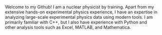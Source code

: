
Welcome to my Github! I am a nuclear physicist by training. Apart from my extensive hands-on experimental physics experience, I have an expertise in analyzing large-scale experimental physics data using modern tools. I am primarily familiar with C++, but I also have experience with Python and other analysis tools such as Excel, MATLAB, and Mathematica.
